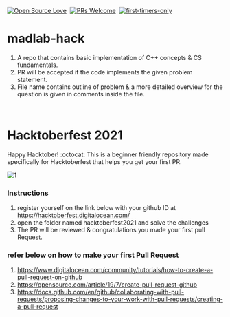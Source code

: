 [![Open Source Love](https://badges.frapsoft.com/os/v1/open-source.svg?v=102)](https://hacktoberfest.netlify.com/)&nbsp;
[![PRs Welcome](https://img.shields.io/badge/PRs-welcome-brightgreen.svg?style=flat-square)](https://github.com/Open-Source-Contributors-JSS/Hacktoberfest2019)&nbsp;
[![first-timers-only](https://img.shields.io/badge/first--timers--only-friendly-blue.svg?style=flat-square)](https://hacktoberfest.netlify.com/)&nbsp;

# madlab-hack

1. A repo that contains basic implementation of C++ concepts & CS fundamentals.
2. PR will be accepted if the code implements the given problem statement.
3. File name contains outline of problem & a more detailed overview for the question is given in comments inside the file.

<p>&nbsp;</p>

# Hacktoberfest 2021 

Happy Hacktober! :octocat: This is a beginner friendly repository made specifically for Hacktoberfest that helps you get your first PR.

![1](https://github.com/phoenix-aditya/madlab-hack/blob/master/assets/hacktoberlogo.png)

### Instructions
1. register yourself on the link below with your github ID at https://hacktoberfest.digitalocean.com/
2. open the folder named hacktoberfest2021 and solve the challenges
3. The PR will be reviewed & congratulations you made your first pull Request.

### refer below on how to make your first Pull Request
1. https://www.digitalocean.com/community/tutorials/how-to-create-a-pull-request-on-github
2. https://opensource.com/article/19/7/create-pull-request-github
3. https://docs.github.com/en/github/collaborating-with-pull-requests/proposing-changes-to-your-work-with-pull-requests/creating-a-pull-request









